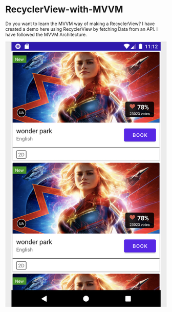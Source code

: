 # RecyclerView-with-MVVM
Do you want to learn the MVVM way of making a RecyclerView?  I have created a demo here using RecyclerView by fetching Data from an API. I have followed the MVVM Architecture. 


![](images/screenshot1.png)
